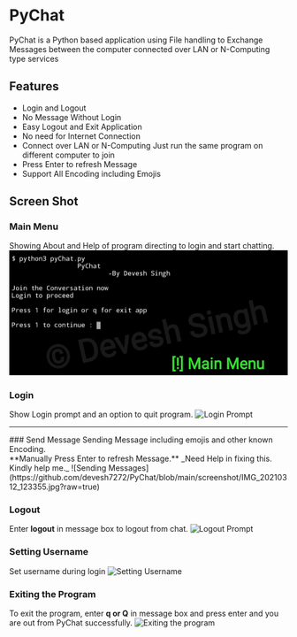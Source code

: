 # PyChat
PyChat is a Python based application using File handling to Exchange Messages between the computer connected over LAN or N-Computing type services

## Features
 - Login and Logout
 - No Message Without Login
 - Easy Logout and Exit Application
 - No need for Internet Connection
 - Connect over LAN or N-Computing
    Just run the same program on different computer to join
 - Press Enter to refresh Message
 - Support All Encoding including Emojis

## Screen Shot
### Main Menu
Showing About and Help of program directing to login and start chatting.
![Main Menu](/screenshot/IMG_20210312_123705.jpg)

### Login
Show Login prompt and an option to quit program.
![Login Prompt](https://github.com/devesh7272/PyChat/blob/main/screenshot/IMG_20210312_123812.jpg?raw=true)
<hr>
### Send Message
Sending Message including emojis and other known Encoding.<br>
**Manually Press Enter to refresh Message.** _Need Help in fixing this. Kindly help me._
![Sending Messages](https://github.com/devesh7272/PyChat/blob/main/screenshot/IMG_20210312_123355.jpg?raw=true)

### Logout
Enter **logout** in message box to logout from chat.
![Logout Prompt](https://github.com/devesh7272/PyChat/blob/main/screenshot/IMG_20210312_123422.jpg?raw=true)

### Setting Username
Set username during login
![Setting Username](https://github.com/devesh7272/PyChat/blob/main/screenshot/IMG_20210312_123533.jpg?raw=true)

### Exiting the Program
To exit the program, enter **q or Q** in message box and press enter and you are out from PyChat successfully.
![Exiting the program](https://github.com/devesh7272/PyChat/blob/main/screenshot/IMG_20210312_123458.jpg?raw=true)
